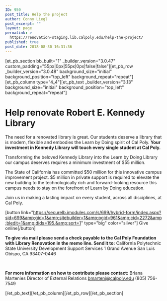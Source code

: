 ```yaml
---
ID: 950
post_title: Help the project
author: Conny Liegl
post_excerpt: ""
layout: page
permalink: >
  https://renovation-staging.lib.calpoly.edu/help-the-project/
published: true
post_date: 2018-08-30 16:31:36
---
```

[et_pb_section bb_built="1" _builder_version="3.0.47" custom_padding="55px|0px|55px|0px|false|false"][et_pb_row _builder_version="3.0.48" background_size="initial" background_position="top_left" background_repeat="repeat"][et_pb_column type="4_4"][et_pb_text _builder_version="3.13" background_size="initial" background_position="top_left" background_repeat="repeat"]
<h1><strong>Help renovate </strong>Robert E. Kennedy Library</h1>
The need for a renovated library is great. Our students deserve a library that is modern, flexible and embodies the Learn by Doing spirit of Cal Poly. <strong>Your investment in Kennedy Library will touch every single student at Cal Poly. </strong>

Transforming the beloved Kennedy Library into the Learn by Doing Library our campus deserves requires a minimum investment of $55 million.

The State of California has committed $50 million for this innovative campus improvement project. $5 million in private support is required to elevate the new building to the technologically rich and forward-looking resource this campus needs to stay on the forefront of Learn by Doing education.

Join us in making a lasting impact on every student, across all disciplines, at Cal Poly.

[button link="https://securelb.imodules.com/s/699/hybrid-form/index.aspx?sid=699&amp;gid=1&amp;sitebuilder=1&amp;pgid=961&amp;cid=2272&amp;bledit=1&amp;dids=195.&amp;sort=1" type="big" color="silver"] Give online[/button]

<strong>To give via mail please send a check payable to the Cal Poly Foundation with Library Renovation in the memo line. Send it to:</strong>
California Polytechnic State University
Development Support Services
1 Grand Avenue
San Luis Obispo, CA 93407-0446

&nbsp;

<strong>For more information on how to contribute please contact:</strong>
Briana Martenies
Director of External Relations
<a href="mailto:bmarteni@calpoly.edu">bmarteni@calpoly.edu</a>
(805) 756-7549

[/et_pb_text][/et_pb_column][/et_pb_row][/et_pb_section]
